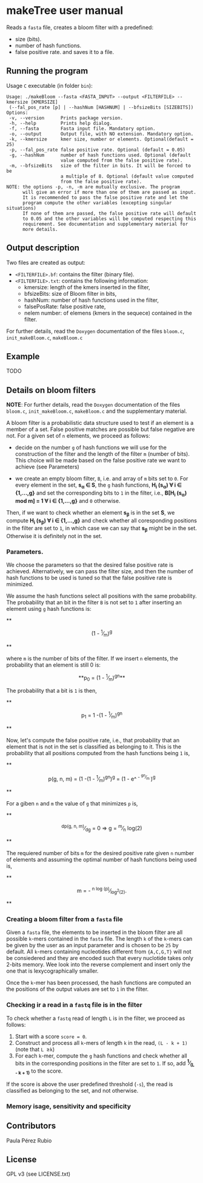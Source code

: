 # makeTree user manual

Reads a `fasta` file, creates a bloom filter with a predefined:
 - size (bits). 
 - number of hash functions.
 - false positive rate.
and saves it to a file. 

## Running the program

Usage `C` executable (in folder `bin`): 

```
Usage: ./makeBloom --fasta <FASTA_INPUT> --output <FILTERFILE> --kmersize [KMERSIZE] 
 (--fal_pos_rate [p] | --hashNum [HASHNUM] | --bfsizeBits [SIZEBITS])
Options: 
 -v, --version      Prints package version.
 -h, --help         Prints help dialog.
 -f, --fasta        Fasta input file. Mandatory option.
 -o, --output       Output file, with NO extension. Mandatory option.
 -k, --kmersize     kmer size, number or elements. Optional(default = 25)
 -p, --fal_pos_rate false positive rate. Optional (default = 0.05)
 -g, --hashNum      number of hash functions used. Optional (default
                    value computed from the false positive rate).
 -m, --bfsizeBits   size of the filter in bits. It will be forced to be
                    a multiple of 8. Optional (default value computed
                    from the false positive rate).
NOTE: the options -p, -n, -m are mutually exclusive. The program 
      will give an error if more than one of them are passed as input.
      It is recommended to pass the false positive rate and let the 
      program compute the other variables (excepting singular situations)
      If none of them are passed, the false positive rate will default
      to 0.05 and the other variables will be computed respecting this
      requirement. See documentation and supplementary material for 
      more details.
```


## Output description

Two files are created as output: 
 - `<FILTERFILE>.bf`: contains the filter (binary file).
 - `<FILTERFILE>.txt`: contains the following information: 
   * kmersize: length of the kmers inserted in the filter, 
   * bfsizeBits: size of Bloom filter in bits,
   * hashNum: number of hash functions used in the filter, 
   * falsePosRate: false positive rate,
   * nelem number: of elemens (kmers in the sequece) contained in the filter.

For further details, read the `Doxygen` documentation of the files
`bloom.c`, `init_makeBloom.c`, `makeBloom.c`

## Example 
 
TODO

## Details on bloom filters

**NOTE**: For further details, read the `Doxygen` documentation of the files
`bloom.c`, `init_makeBloom.c`, `makeBloom.c` and the supplementary material.

A bloom filter is a probabilistic data structure used to test if an element
is a member of a set. False positive matches are possible but false negative 
are not. For a given set of `n` elements, we proceed as follows: 

- decide on the number `g` of hash functions we will use for the construction
of the filter and the length of the filter `m` (number of bits). This choice 
will be made based on the false positive rate we want to 
achieve (see Parameters)

- we create an empty bloom filter, `B`, i.e. and array of `m` bits set 
to `0`. For every element in the set,  **s<sub>&alpha;</sub> &isin; S**, the 
`g` hash functions,  **H<sub>i</sub> (s<sub>&alpha;</sub>) &forall; 
i  &isin; {1,...,g}** and set the corresponding bits to
`1` in the filter, i.e., 
**B[H<sub>i</sub> (s<sub>&alpha;</sub>) mod m] = 1 &forall; i &isin; 
{1,...,g}** and `0` otherwise. 

Then, if we want to check whether an element **s<sub>&beta;</sub>** is in 
the set **S**, we compute **H<sub>i</sub> (s<sub>&beta;</sub>) &forall;
i &isin; {1,...,g}** and check whether all coresponding positions in the 
filter are set to `1`, in which case we can say that **s<sub>&beta;</sub>** 
might be in the set. Otherwise it is definitely not in the set. 

### Parameters. 

We choose the parameters so that the desired false positive rate is 
achieved. Alternatively, we can pass the filter size, and then the 
number of hash functions to be used is tuned so that the false positive
rate is minimized. 

We assume the hash functions select all positions with the same 
probability. The probability that an bit in the filter `B` is not 
set to `1` after inserting an element using `g` hash functions is: 

**<p align="center">
(1 - <sup>1</sup>&frasl;<sub>m</sub>)<sup>g</sup>
</p>**

where `m` is the number of bits of the filter. If we insert `n` elements, 
the probability that an element is still 0 is: 

<p align="center">
**p<sub>0</sub> = (1 - <sup>1</sup>&frasl;<sub>m</sub>)<sup>gn</sup>**
</p>

The probability that a bit is `1` is then, 

**<p align="center">
p<sub>1</sub> = 1 -(1 - <sup>1</sup>&frasl;<sub>m</sub>)<sup>gn</sup>
</p>**

Now, let's compute the false positive rate, i.e., that probability that
an element that is not in the set is classified as belonging to it. This 
is the probability that all positions computed from the hash functions 
being `1` is, 

**<p align="center">
p(g, n, m) = (1 -(1 - <sup>1</sup>&frasl;<sub>m</sub>)<sup>gn</sup>)<sup>g</sup>
= (1 - e^<sup> - <sup>gn</sup>&frasl;<sub>m</sub> </sup>)<sup>g</sup>
</p>**

For a giben `n` and `m` the value of `g` that minimizes `p` is, 

**<p align="center">
<sup>dp(g, n, m)</sup>&frasl;<sub>dg</sub> = 0 &rArr; 
g = <sup>m</sup>&frasl;<sub>n</sub> log(2)
</p>**

The requiered number of bits `m` for the desired positive rate given 
`n` number of elements and assuming the optimal number of hash functions 
being used is, 

**<p align="center">
m = - <sup>n log (p)</sup>&frasl;<sub>log<sup>2</sup>(2)</sub>.
</p>**

### Creating a bloom filter from a `fasta` file

Given a `fasta` file, the elements to be inserted in the bloom filter are 
all possible `k`-mers contained in the `fasta` file. The length `k` of the 
`k`-mers can be given by the user as an input parameter and is chosen to 
be `25` by default. All `k`-mers containing nucleotides different from 
`{A,C,G,T}` will not be consiedered and they are encoded such that every
nuclotide takes only 2-bits memory. Wee look into the reverse complement 
and insert only the one that is lexycographically smaller. 

 Once the `k`-mer has been processed, the hash functions are computed an the 
positions of the output values are set to `1` in the filter. 


### Checking ir a read in a `fastq` file is in the filter

To check whether a `fastq` read of length `L` is in the filter, we 
proceed as follows: 

1. Start with a score `score = 0`. 
2. Construct and process all `k`-mers of length `k` in the read, `(L - k + 1)`
   (note that `L `&ge;`k`)
3. For each `k`-mer, compute the `g` hash functions and check whether all 
   bits in the corresponding positions in the filter are set to `1`. If so, 
   add  **<sup>1</sup>&frasl;<sub>(L - k + 1)</sub>** to the score. 

If the score is above the user predefined threshold (`-s`), 
the read is classified as belonging to the set, and not otherwise. 

### Memory isage, sensitivity and specificity

## Contributors

Paula Pérez Rubio 

## License

GPL v3 (see LICENSE.txt)
